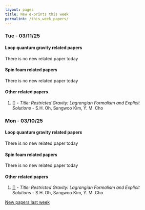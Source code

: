 ```yaml
---
layout: pages
title: New e-prints this week
permalink: /this_week_papers/
---
```




### Tue - 03/11/25

#### Loop quantum gravity related papers

There is no new related paper today 

#### Spin foam related papers

There is no new related paper today 



#### Other related papers

1. [[]](https://arxiv.org/abs/) - *Title:
          Restricted Gravity: Lagrangian Formalism and Explicit Solutions* - S.H. Oh, Sangwoo Kim, Y. M. Cho



### Mon - 03/10/25

#### Loop quantum gravity related papers

There is no new related paper today 

#### Spin foam related papers

There is no new related paper today 



#### Other related papers

1. [[]](https://arxiv.org/abs/) - *Title:
          Restricted Gravity: Lagrangian Formalism and Explicit Solutions* - S.H. Oh, Sangwoo Kim, Y. M. Cho






[New papers last week]({{site.url}}/archived/weekly/pre-prints/2025/03/10/archived_weekly_papers.html)